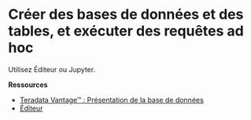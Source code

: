 Créer des bases de données et des tables, et exécuter des requêtes ad hoc
=========================================================================

Utilisez Éditeur ou Jupyter.

**Ressources**

-   [Teradata Vantage™ : Présentation de la base de données](https://docs.teradata.com/search/all?query=Teradata+Vantage%25E2%2584%25A2+-+Database+Introduction&content-lang=en-US)
-   [Éditeur](https://docs.teradata.com/search/all?query=Éditeur&content-lang=en-US)
